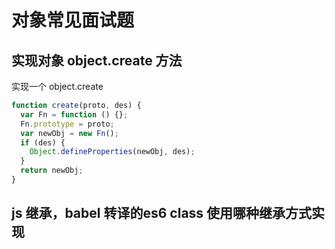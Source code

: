 # 对象常见面试题

## 实现对象 object.create 方法

实现一个 object.create

```js
function create(proto, des) {
  var Fn = function () {};
  Fn.prototype = proto;
  var newObj = new Fn();
  if (des) {
    Object.defineProperties(newObj, des);
  }
  return newObj;
}
```

## js 继承，babel 转译的es6 class 使用哪种继承方式实现
